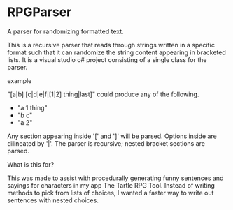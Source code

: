 # RPGParser
A parser for randomizing formatted text.

This is a recursive parser that reads through strings written in a specific format such that it can randomize
the string content appearing in bracketed lists. It is a visual studio c# project consisting of a single class
for the parser.

example

"[a|b] [c|d|e|f|[1|2] thing|last]" could produce any of the following.
- "a 1 thing"
- "b c"
- "a 2"

Any section appearing inside '[' and ']' will be parsed. Options inside are dilineated by '|'. The parser is recursive; nested
bracket sections are parsed.

What is this for?

This was made to assist with procedurally generating funny sentences and sayings for characters in my app The Tartle RPG Tool.
Instead of writing methods to pick from lists of choices, I wanted a faster way to write out sentences with nested choices. 

